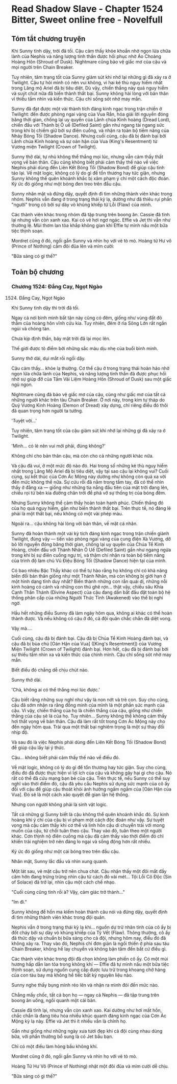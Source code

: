 # Read Shadow Slave - Chapter 1524 Bitter, Sweet online free - Novelfull

## Tóm tắt chương truyện

Khi Sunny tỉnh dậy, trời đã tối. Cậu cảm thấy khỏe khoắn nhờ ngọn lửa chữa lành của Nephis và năng lượng tinh thần được hồi phục nhờ Áo Choàng Hoàng Hôn (Shroud of Dusk). Nightmare cũng bảo vệ giấc mơ của cậu và mọi người trên Chain Breaker.

Tuy nhiên, tâm trạng tốt của Sunny giảm sút khi nhớ lại những gì đã xảy ra ở Twilight. Cậu tự hỏi mình có nên vui không, vì hai kẻ thù nguy hiểm nhất trong Lăng mộ Ariel đã bị tiêu diệt. Dù vậy, chiến thắng này quá nguy hiểm và suýt chút nữa đã biến thành thất bại. Sunny không hài lòng với bản thân vì thiếu tầm nhìn và kiến thức. Cậu chỉ sống sót nhờ may mắn.

Sunny đã đạt được một vài thành tích đáng kinh ngạc trong trận chiến ở Twilight: đến được phòng ngai vàng của Vua Rắn, hóa giải lời nguyền đóng băng thời gian, chống lại uy quyền của Lãnh chúa Kinh hoàng (Dread Lord), chiến đấu với Thánh bị Ô uế (Defiled Saint) gần như ngang tài ngang sức trong khi bị chiếm giữ bởi sự điên cuồng, và nhận ra toàn bộ tiềm năng của Nhảy Bóng Tối (Shadow Dance). Nhưng cuối cùng, cậu đã bị đánh bại bởi Lãnh chúa Kinh hoàng và sự oán hận của Vua (King's Resentment) từ Vương miện Twilight (Crown of Twilight).

Sunny thở dài, tự nhủ không thể thắng mọi lúc, nhưng vẫn cảm thấy thất vọng về bản thân. Cậu cũng không biết phải cảm thấy thế nào về việc Nephis phải dùng đến Liên Kết Bóng Tối (Shadow Bond) để giúp cậu tỉnh táo lại. Về mặt logic, không có lý do gì để tổn thương hay tức giận, nhưng Sunny không thể quên khoảnh khắc bị xâm phạm ý chí một cách độc đoán. Ký ức đó giống như một bóng đen treo trên đầu cậu.

Sunny nhăn mặt và đứng dậy, quyết định đi tìm những thành viên khác trong nhóm. Nephis vẫn đang ở trong trạng thái kỳ lạ, dường như đã thiêu rụi phần "người" trong cô bởi sự dày vò khủng khiếp từ Lỗi (Flaw) của mình.

Các thành viên khác trong nhóm đã tập trung trên boong ăn. Cassie đã tỉnh lại nhưng vẫn còn xanh xao. Kai có vẻ hơi ngơ ngác. Effie và Jet thì vẫn như thường lệ. Mùi thơm lan tỏa khắp không gian khi Effie tự mình nấu một bữa tiệc thịnh soạn.

Mordret cũng ở đó, ngồi gần Sunny và nhìn họ với vẻ tò mò. Hoàng tử Hư vô (Prince of Nothing) cầm đôi đũa lên và mỉm cười:

"Bữa sáng có gì thế?"

## Toàn bộ chương

### Chương 1524: Đắng Cay, Ngọt Ngào

1524. Đắng Cay, Ngọt Ngào

Khi Sunny tỉnh dậy thì trời đã tối.

Ngay cả nơi bình minh bất tận này cũng có đêm, giống như vùng đất đỏ thẫm của hoàng hôn vĩnh cửu kia. Tuy nhiên, đêm ở rìa Sông Lớn rất ngắn ngủi và chóng tàn.

Chưa kịp định thần, bảy mặt trời đã lại mọc lên.

Thế giới được tô điểm bởi những sắc màu dịu nhẹ của buổi bình minh.

Sunny thở dài, dụi mắt rồi ngồi dậy.

Cậu cảm thấy… khỏe lạ thường. Cơ thể cậu ở trong trạng thái hoàn hảo nhờ ngọn lửa chữa lành của Nephis, và năng lượng tinh thần đã được phục hồi nhờ sự giúp đỡ của Tấm Vải Liệm Hoàng Hôn (Shroud of Dusk) sau một giấc ngủ ngon.

Nightmare cũng đã bảo vệ giấc mơ của cậu, cũng như giấc mơ của tất cả những người khác trên tàu Chain Breaker. Ở nơi này, trong kim tự tháp do Quỷ Vương Kinh Hoàng (Demon of Dread) xây dựng, chỉ riêng điều đó thôi đã quan trọng hơn người ta tưởng.

'Tuyệt vời...'

Tuy nhiên, tâm trạng tốt của cậu giảm sút khi nhớ lại những gì đã xảy ra ở Twilight.

'Mình... có lẽ nên vui mới phải, đúng không?'

Không chỉ cho bản thân cậu, mà còn cho cả những người khác nữa.

Và cậu đã vui, ở một mức độ nào đó. Hai trong số những kẻ thù nguy hiểm nhất trong Lăng Mộ Ariel đã bị tiêu diệt, vậy tại sao cậu lại không vui? Cuối cùng, sự kết thúc của Cơn Ác Mộng này dường như không còn quá xa vời đến mức không thể nữa. Sự cứu rỗi đã nằm trong tầm tay, đã có thể nhìn thấy ở đằng xa — giống như những tia nắng đầu tiên của mặt trời đang lên, chiếu rọi từ bên kia đường chân trời để phá vỡ sự thống trị của bóng đêm.

Nhưng Sunny không thể cảm thấy hoàn toàn hạnh phúc. Chiến thắng đó của họ quá nguy hiểm, gần như biến thành thất bại. Trên thực tế, nó đáng lẽ phải là một thất bại, nếu không có một vài phép màu.

Ngoài ra… cậu không hài lòng với bản thân, về mặt cá nhân.

Sunny đã hoàn thành một vài kỳ tích đáng kinh ngạc trong trận chiến giành Twilight, đúng vậy — tiến vào phòng ngai vàng của cung điện Xà Vương, dỡ bỏ lời nguyền đóng băng thời gian, chống lại uy quyền của Chúa Tể Kinh Hoàng, chiến đấu với Thánh Nhân Ô Uế (Defiled Saint) gần như ngang ngửa trong khi bị sự điên cuồng ngự trị, và thậm chí nhận ra toàn bộ tiềm năng của trình độ làm chủ Vũ Điệu Bóng Tối (Shadow Dance) hiện tại của mình.

Có bao nhiêu Bậc Thầy khác có thể tự hào rằng họ không chỉ có khả năng biến đổi bản thân giống như một Thánh Nhân, mà còn không bị giới hạn ở một hình dạng tĩnh duy nhất? Biến thành những con rắn quái dị, những nỗi kinh hoàng có cánh và những con thú ghê rợn… thật vậy, chiều sâu Khía Cạnh Thần Thánh (Divine Aspect) của cậu đang dần bắt đầu đặt toàn bộ hệ thống phân cấp của những Người Thức Tỉnh (Awakened) vào thế bị nghi ngờ.

Hầu hết những điều Sunny đã làm ngày hôm qua, không ai khác có thể hoàn thành được. Và nếu không có cậu ở đó, cả đội quân chắc chắn đã diệt vong.

Vậy mà….

Cuối cùng, cậu đã bị đánh bại. Cậu đã bị Chúa Tể Kinh Hoàng đánh bại, và cậu đã bị bùa chú [Oán Hận của Vua] ([King's Resentment]) của Vương Miện Twilight (Crown of Twilight) đánh bại. Hơn hết, cậu đã bị đánh bại bởi sự thiếu tầm nhìn xa và kiến thức của chính mình. Cậu chỉ sống sót nhờ may mắn.

Biết điều đó chẳng dễ chịu chút nào.

Sunny thở dài.

'Chà, không ai có thể thắng mọi lúc được.'

Cậu biết rằng những suy nghĩ như vậy là non nớt và trẻ con. Suy cho cùng, cậu đã sớm nhận ra rằng đồng minh của mình là một phần sức mạnh của cậu. Vì vậy, chiến thắng của họ là chiến thắng của cậu, giống như chiến thắng của cậu sẽ là của họ. Tuy nhiên... Sunny không thể không cảm thấy hơi thất vọng về bản thân. Cậu đã làm rất tốt trong Cơn Ác Mộng này cho đến ngày hôm qua. Trải qua một thất bại nghiêm trọng là một sự thay đổi nhịp độ.

Và sau đó là việc Nephis phải dùng đến Liên Kết Bóng Tối (Shadow Bond) để giúp cậu lấy lại ý thức.

Cậu… không biết phải cảm thấy thế nào về điều đó.

Về mặt logic, không có lý do gì để tổn thương hay tức giận. Suy cho cùng, điều đó đã được thực hiện vì lợi ích của cậu và không gây hại gì cho cậu. Nó rất có thể đã cứu mạng bạn bè của cậu. Trên thực tế, nếu Sunny có thể suy nghĩ vào thời điểm đó, cậu đã yêu cầu Nephis sử dụng sức mạnh của cô ấy đối với cậu để giúp cậu thoát khỏi ảnh hưởng ngấm ngầm của [Oán Hận của Vua]. Đó sẽ là một cách xảo quyệt để gian lận hệ thống.

Nhưng con người không phải là sinh vật logic.

Tất cả những gì Sunny biết là cậu không thể quên khoảnh khắc đó. Sự kinh hoàng khi ý chí của cậu bị vi phạm một cách độc đoán như vậy. Sự tuyệt vọng mà cậu cảm thấy khi cơ thể và linh hồn cậu di chuyển trái với mong muốn của cậu, từ chối tuân theo cậu. Thay vào đó, tuân theo một người khác. Cơn thịnh nộ điên cuồng mà cậu đã cảm thấy vào thời điểm đó chỉ khiến trải nghiệm trở nên đáng lo ngại và sống động hơn rất nhiều.

Ký ức đó giống như một cái bóng treo trên đầu cậu.

Nhăn mặt, Sunny lắc đầu và nhìn xung quanh.

Một lát sau, vẻ mặt cậu trở nên chua chát. Cậu nhận thấy một đôi mắt đầy căm hờn đang trừng trừng nhìn cậu từ cách đó vài mét… Tội Lỗi Cô Độc (Sin of Solace) đã trở lại, nhìn cậu một cách chế nhạo.

"Cuối cùng cũng tỉnh rồi à? Vậy, cảm giác trở thành…"

"Im đi."

Sunny không để hồn ma kiếm hoàn thành câu nói và đứng dậy, quyết định đi tìm những thành viên khác trong đội quân.

Nephis vẫn ở trong trạng thái kỳ lạ khi… nguồn dự trữ nhân tính của cô ấy bị đốt cháy bởi sự dày vò khủng khiếp của Tỳ Vết (Flaw). Thông thường, cô ấy đã thức dậy và chuẩn bị bữa sáng cho cả đội, nhưng hôm nay, điều đó đã không xảy ra. Thay vào đó, Nephis chỉ đơn giản là ngồi thiền ở phía sau tàu Chain Breaker, không hề lay chuyển và không bận tâm đến bất cứ điều gì.

Các thành viên khác trong đội đã chọn không làm phiền cô ấy. Có một mùi hương hấp dẫn lan tỏa trong không khí — Effie đã tự mình nấu một bữa tiệc thịnh soạn, sử dụng nguồn cung cấp được lưu trữ trong khoang chở hàng của con tàu bay mà không hề tiếc bất kỳ nguyên liệu nào.

Sunny nghe thấy bụng mình réo lên và nhận ra mình đói đến mức nào.

Chẳng mấy chốc, tất cả bọn họ — ngay cả Nephis — đã tập trung trên boong ăn uống, ngồi quanh một cái bàn.

Cassie đã tỉnh lại, nhưng vẫn còn xanh xao. Kai dường như hơi mất hồn, chắc chắn là đang tiêu hóa nhiều khúc quanh đáng kinh ngạc của Cơn Ác Mộng kỳ lạ này. Effie và Jet thì ít nhiều vẫn là chính họ.

Gần như giống như những ngày xưa tươi đẹp khi cả đội cùng nhau dùng bữa, với phần thưởng bổ sung là có Jet bầu bạn.

Chỉ có một điều làm hỏng bầu không khí.

Mordret cũng ở đó, ngồi gần Sunny và nhìn họ với vẻ tò mò.

Hoàng Tử Hư Vô (Prince of Nothing) nhặt một đôi đũa và mỉm cười dễ chịu.

"Bữa sáng có gì thế?"